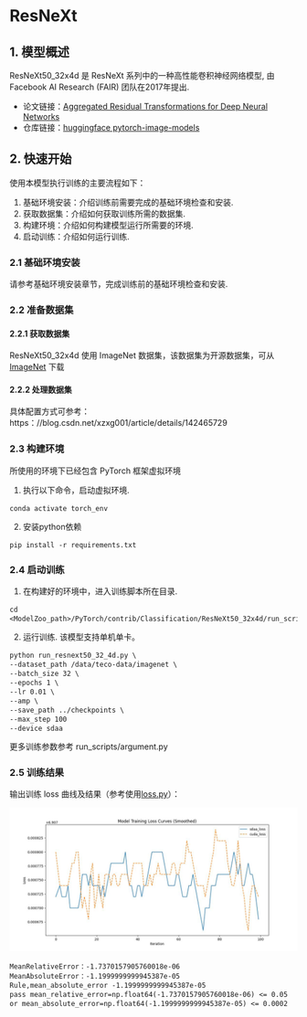 # ResNeXt
## 1. 模型概述
ResNeXt50_32x4d 是 ResNeXt 系列中的一种高性能卷积神经网络模型, 由Facebook AI Research (FAIR) 团队在2017年提出.

- 论文链接：[Aggregated Residual Transformations for Deep Neural Networks](https：//arxiv.org/abs/1611.05431)
- 仓库链接：[huggingface pytorch-image-models](https：//github.com/huggingface/pytorch-image-models)

## 2. 快速开始
使用本模型执行训练的主要流程如下：
1. 基础环境安装：介绍训练前需要完成的基础环境检查和安装. 
2. 获取数据集：介绍如何获取训练所需的数据集. 
3. 构建环境：介绍如何构建模型运行所需要的环境.
4. 启动训练：介绍如何运行训练. 

### 2.1 基础环境安装

请参考基础环境安装章节，完成训练前的基础环境检查和安装. 

### 2.2 准备数据集
#### 2.2.1 获取数据集
ResNeXt50_32x4d 使用 ImageNet 数据集，该数据集为开源数据集，可从 [ImageNet](https：//image-net.org/) 下载

#### 2.2.2 处理数据集
具体配置方式可参考：https：//blog.csdn.net/xzxg001/article/details/142465729


### 2.3 构建环境

所使用的环境下已经包含 PyTorch 框架虚拟环境
1. 执行以下命令，启动虚拟环境. 
```
conda activate torch_env
```

2. 安装python依赖
```
pip install -r requirements.txt
```

### 2.4 启动训练
1. 在构建好的环境中，进入训练脚本所在目录. 
```
cd <ModelZoo_path>/PyTorch/contrib/Classification/ResNeXt50_32x4d/run_scripts
```
2. 运行训练. 该模型支持单机单卡。
```shell
python run_resnext50_32_4d.py \
--dataset_path /data/teco-data/imagenet \
--batch_size 32 \
--epochs 1 \
--lr 0.01 \
--amp \
--save_path ../checkpoints \
--max_step 100
--device sdaa
```
更多训练参数参考 run_scripts/argument.py

### 2.5 训练结果
输出训练 loss 曲线及结果（参考使用[loss.py](./run_scripts/loss.py)）：

![loss](./run_scripts/loss.jpg)

```text
MeanRelativeError：-1.7370157905760018e-06
MeanAbsoluteError：-1.1999999999945387e-05
Rule,mean_absolute_error -1.1999999999945387e-05
pass mean_relative_error=np.float64(-1.7370157905760018e-06) <= 0.05 or mean_absolute_error=np.float64(-1.1999999999945387e-05) <= 0.0002
```
